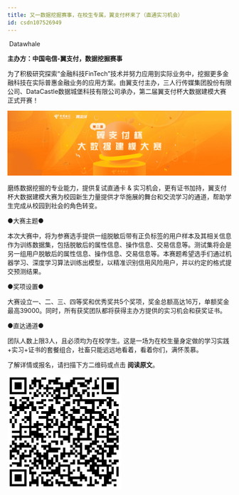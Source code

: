 ```yaml
---
title: 又一数据挖掘赛事，在校生专属，翼支付杯来了（直通实习机会）
id: csdn107526949
---
```


 Datawhale 

**主办方：中国电信-翼支付，数据挖掘赛事**

为了积极研究探索“金融科技FinTech”技术并努力应用到实际业务中，挖掘更多金融科技在实际普惠金融业务的应用方案。由翼支付主办，三人行传媒集团股份有限公司、DataCastle数据城堡科技有限公司承办，第二届翼支付杯大数据建模大赛正式开赛！

![](../img/19448cb731edc1aa12ea74118f05c318.png)

磨练数据挖掘的专业能力，提供复试直通卡 & 实习机会，更有证书加持，翼支付杯大数据建模大赛为校园新生力量提供才华施展的舞台和交流学习的通道，帮助学生完成从校园到社会的角色转变。

●大赛主题●

本次大赛中，将为参赛选手提供一组脱敏后带有正负标签的用户样本及其相关信息作为训练数据集，包括脱敏后的属性信息、操作信息、交易信息等。测试集将会是另一组用户脱敏后的属性信息、操作信息、交易信息等。本赛题希望选手们通过机器学习、深度学习算法训练出模型，以精准识别信用风险用户，并以约定的格式提交预测结果。

●奖项设置●

大赛设立一、二、三、四等奖和优秀奖共5个奖项，奖金总额高达16万，单额奖金最高39000。同时，所有获奖团队都将获得主办方提供的实习机会和获奖证书。

●直达通道●

团队人数上限3人，且必须均为在校学生。这是一场为在校生量身定做的学习实践+实习+证书的套餐组合，社畜只能远远地看着，看着你们，满怀羡慕。

了解详情或报名，请扫描下方二维码或点击 **阅读原文**。

![](../img/7478a5cf3b242b547b66f3cef534e496.png)